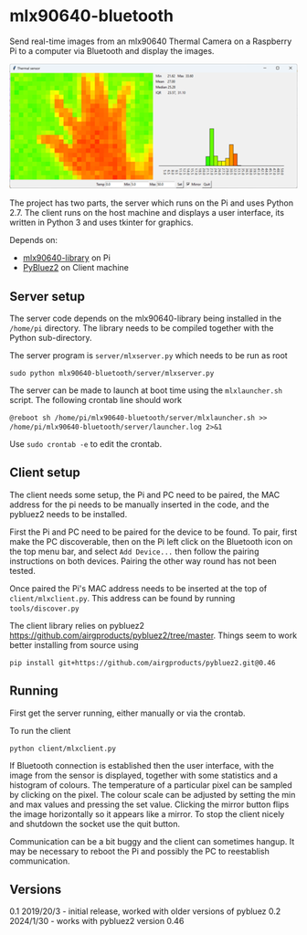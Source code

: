 # mlx90640-bluetooth
Send real-time images from an mlx90640 Thermal Camera on a Raspberry Pi 
to a computer via Bluetooth and display the images.

![Client side user interface](client-screenshot-sml.png)

The project has two parts, the server which runs on the Pi and uses Python 2.7. The client runs on the host machine and displays a user interface, its written in Python 3 and uses tkinter for graphics.

Depends on:
* [mlx90640-library](https://github.com/pimoroni/mlx90640-library) on Pi
* [PyBluez2](https://github.com/airgproducts/pybluez2/tree/master) on Client machine

## Server setup
The server code depends on the mlx90640-library being installed in the `/home/pi` directory. 
The library needs to be compiled together with the Python sub-directory. 

The server program is `server/mlxserver.py` which needs to be run as root

    sudo python mlx90640-bluetooth/server/mlxserver.py

The server can be made to launch at boot time using the `mlxlauncher.sh` script. The following crontab line should work

    @reboot sh /home/pi/mlx90640-bluetooth/server/mlxlauncher.sh >> /home/pi/mlx90640-bluetooth/server/launcher.log 2>&1
    
Use `sudo crontab -e` to edit the crontab. 

## Client setup

The client needs some setup, the Pi and PC need to be paired, the MAC address for the pi needs to be manually inserted in the code, and the pybluez2 needs to be installed. 

First the Pi and PC need to be paired for the device to be found. To pair, first make the PC discoverable, then on the Pi left click on the Bluetooth icon on the top menu bar, and select `Add Device...` then follow the pairing instructions on both devices. Pairing the other way round has not been tested.

Once paired the Pi's MAC address needs to be inserted at the top of
`client/mlxclient.py`. This address can be found by running `tools/discover.py`

The client library relies on pybluez2 https://github.com/airgproducts/pybluez2/tree/master. Things seem to work better installing from source using

    pip install git+https://github.com/airgproducts/pybluez2.git@0.46

## Running

First get the server running, either manually or via the crontab. 

To run the client 

    python client/mlxclient.py

If Bluetooth connection is established then the user interface, with the image from the sensor is displayed, together with some statistics and a histogram of colours.
The temperature of a particular pixel can be sampled by clicking on the pixel. The colour scale can be adjusted by setting the min and max values and pressing the set
value. Clicking the mirror button flips the image horizontally so it appears like a mirror. To stop the client nicely and shutdown the socket use the quit button.

Communication can be a bit buggy and the client can sometimes hangup. It may be necessary to reboot the Pi and possibly the PC to reestablish communication.   



## Versions

0.1 2019/20/3 - initial release, worked with older versions of pybluez 
0.2 2024/1/30 - works with pybluez2 version 0.46
